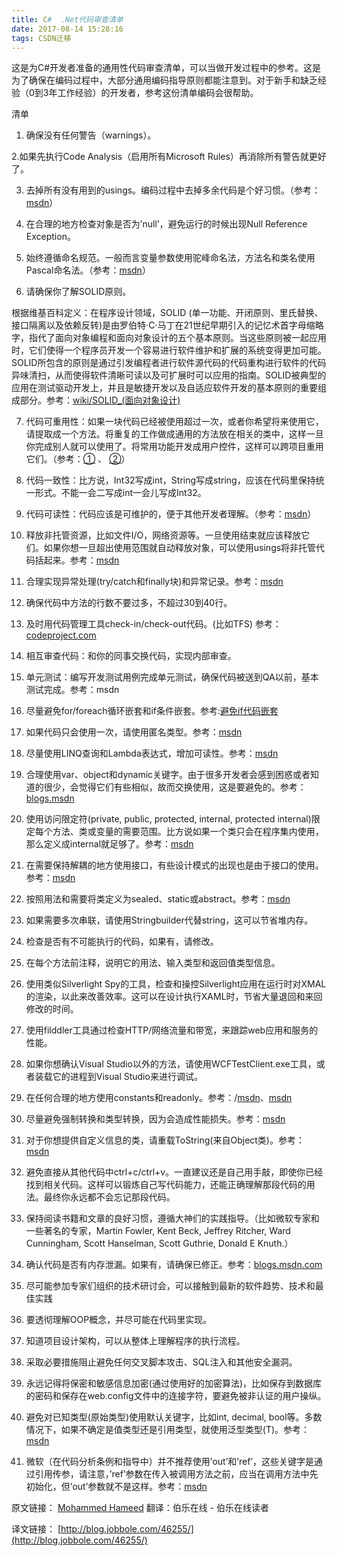 ```yaml
---
title: C#  .Net代码审查清单
date: 2017-08-14 15:28:16
tags: CSDN迁移
---
```

  这是为C#开发者准备的通用性代码审查清单，可以当做开发过程中的参考。这是为了确保在编码过程中，大部分通用编码指导原则都能注意到。对于新手和缺乏经验（0到3年工作经验）的开发者，参考这份清单编码会很帮助。

 清单   
 1. 确保没有任何警告（warnings）。

 2.如果先执行Code Analysis（启用所有Microsoft Rules）再消除所有警告就更好了。

 3. 去掉所有没有用到的usings。编码过程中去掉多余代码是个好习惯。（参考：[msdn](http://msdn.microsoft.com/en-us/magazine/ee335722.aspx)）

 4. 在合理的地方检查对象是否为’null’，避免运行的时候出现Null Reference Exception。

 5. 始终遵循命名规范。一般而言变量参数使用驼峰命名法，方法名和类名使用Pascal命名法。（参考：[msdn](http://msdn.microsoft.com/en-us/library/ms229043.aspx)）

 6. 请确保你了解SOLID原则。

 根据维基百科定义：在程序设计领域，SOLID (单一功能、开闭原则、里氏替换、接口隔离以及依赖反转)是由罗伯特·C·马丁在21世纪早期引入的记忆术首字母缩略字，指代了面向对象编程和面向对象设计的五个基本原则。当这些原则被一起应用时，它们使得一个程序员开发一个容易进行软件维护和扩展的系统变得更加可能。SOLID所包含的原则是通过引发编程者进行软件源代码的代码重构进行软件的代码异味清扫，从而使得软件清晰可读以及可扩展时可以应用的指南。SOLID被典型的应用在测试驱动开发上，并且是敏捷开发以及自适应软件开发的基本原则的重要组成部分。参考：[wiki/SOLID_(面向对象设计)](http://zh.wikipedia.org/wiki/SOLID_%28%E9%9D%A2%E5%90%91%E5%AF%B9%E8%B1%A1%E8%AE%BE%E8%AE%A1)

 7. 代码可重用性：如果一块代码已经被使用超过一次，或者你希望将来使用它，请提取成一个方法。将重复的工作做成通用的方法放在相关的类中，这样一旦你完成别人就可以使用了。将常用功能开发成用户控件，这样可以跨项目重用它们。（参考：[①](http://msdn.microsoft.com/en-us/library/office/aa140806%28v=office.10%29.aspx) 、 [②](http://blogs.msdn.com/b/frice/archive/2004/06/11/153709.aspx)）

 8. 代码一致性：比方说，Int32写成int，String写成string，应该在代码里保持统一形式。不能一会二写成int一会儿写成Int32。

 9. 代码可读性：代码应该是可维护的，便于其他开发者理解。（参考：[msdn](http://msdn.microsoft.com/en-IN/library/aa291591%28v=vs.100%29.aspx)）

 10. 释放非托管资源，比如文件I/O，网络资源等。一旦使用结束就应该释放它们。如果你想一旦超出使用范围就自动释放对象，可以使用usings将非托管代码括起来。参考：[msdn](http://msdn.microsoft.com/en-us/library/498928w2.aspx)

 11. 合理实现异常处理(try/catch和finally块)和异常记录。参考：[msdn](http://msdn.microsoft.com/en-us/library/vstudio/ms229005%28v=vs.100%29.aspx)

 12. 确保代码中方法的行数不要过多，不超过30到40行。

 13. 及时用代码管理工具check-in/check-out代码。(比如TFS) 参考：[codeproject.com](http://www.codeproject.com/Tips/593014/Steps-Check-in-Check-Out-Mechanism-for-TFS-To-avoi)

 14. 相互审查代码：和你的同事交换代码，实现内部审查。

 15. 单元测试：编写开发测试用例完成单元测试，确保代码被送到QA以前，基本测试完成。参考：msdn

 16. 尽量避免for/foreach循环嵌套和if条件嵌套。参考:[避免if代码嵌套](http://blog.csdn.net/qq_34986769/article/details/62041345)

 17. 如果代码只会使用一次，请使用匿名类型。参考：[msdn](http://msdn.microsoft.com/en-us/magazine/cc163665.aspx)

 18. 尽量使用LINQ查询和Lambda表达式，增加可读性。参考：[msdn](http://msdn.microsoft.com/en-us/library/bb308959.aspx)

 19. 合理使用var、object和dynamic关键字。由于很多开发者会感到困惑或者知道的很少，会觉得它们有些相似，故而交换使用，这是要避免的。参考：[blogs.msdn](http://blogs.msdn.com/b/csharpfaq/archive/2010/01/25/what-is-the-difference-between-dynamic-and-object-keywords.aspx)

 20. 使用访问限定符(private, public, protected, internal, protected internal)限定每个方法、类或变量的需要范围。比方说如果一个类只会在程序集内使用，那么定义成internal就足够了。参考：[msdn](http://msdn.microsoft.com/en-us/library/kktasw36.aspx)

 21. 在需要保持解耦的地方使用接口，有些设计模式的出现也是由于接口的使用。参考：[msdn](http://msdn.microsoft.com/en-IN/library/3b5b8ezk%28v=vs.100%29.aspx)

 22. 按照用法和需要将类定义为sealed、static或abstract。参考：[msdn](http://msdn.microsoft.com/en-us/library/ms173150%28v=vs.100%29.aspx)

 23. 如果需要多次串联，请使用Stringbuilder代替string，这可以节省堆内存。

 24. 检查是否有不可能执行的代码，如果有，请修改。

 25. 在每个方法前注释，说明它的用法、输入类型和返回值类型信息。

 26. 使用类似Silverlight Spy的工具，检查和操控Silverlight应用在运行时对XMAL的渲染，以此来改善效率。这可以在设计执行XAML时，节省大量退回和来回修改的时间。

 27. 使用filddler工具通过检查HTTP/网络流量和带宽，来跟踪web应用和服务的性能。

 28. 如果你想确认Visual Studio以外的方法，请使用WCFTestClient.exe工具，或者装载它的进程到Visual Studio来进行调试。

 29. 在任何合理的地方使用constants和readonly。参考：/[msdn](http://msdn.microsoft.com/en-us/library/acdd6hb7%28v=vs.100%29.aspx)、[msdn](http://msdn.microsoft.com/en-us/library/e6w8fe1b%28v=vs.100%29.aspx)

 30. 尽量避免强制转换和类型转换，因为会造成性能损失。参考：[msdn](http://msdn.microsoft.com/en-us/library/ms173105.aspx)

 31. 对于你想提供自定义信息的类，请重载ToString(来自Object类)。参考：[msdn](http://msdn.microsoft.com/en-us/library/ms173154%28v=vs.100%29.aspx)

 32. 避免直接从其他代码中ctrl+c/ctrl+v。一直建议还是自己用手敲，即使你已经找到相关代码。这样可以锻炼自己写代码能力，还能正确理解那段代码的用法。最终你永远都不会忘记那段代码。

 33. 保持阅读书籍和文章的良好习惯，遵循大神们的实践指导。（比如微软专家和一些著名的专家，Martin Fowler, Kent Beck, Jeffrey Ritcher, Ward Cunningham, Scott Hanselman, Scott Guthrie, Donald E Knuth.）

 34. 确认代码是否有内存泄漏。如果有，请确保已修正。参考：[blogs.msdn.com](http://blogs.msdn.com/b/davidklinems/archive/2005/11/16/493580.aspx)

 35. 尽可能参加专家们组织的技术研讨会，可以接触到最新的软件趋势、技术和最佳实践

 36. 要透彻理解OOP概念，并尽可能在代码里实现。

 37. 知道项目设计架构，可以从整体上理解程序的执行流程。

 38. 采取必要措施阻止避免任何交叉脚本攻击、SQL注入和其他安全漏洞。

 39. 永远记得将保密和敏感信息加密(通过使用好的加密算法)，比如保存到数据库的密码和保存在web.config文件中的连接字符，要避免被非认证的用户操纵。

 40. 避免对已知类型(原始类型)使用默认关键字，比如int, decimal, bool等。多数情况下，如果不确定是值类型还是引用类型，就使用泛型类型(T)。参考：[msdn](http://msdn.microsoft.com/en-us/library/xwth0h0d%28v=vs.100%29.aspx)

 41. 微软（在代码分析条例和指导中）并不推荐使用’out’和’ref’，这些关键字是通过引用传参，请注意，’ref’参数在传入被调用方法之前，应当在调用方法中先初始化，但’out’参数就不是这样。参考：[msdn](http://msdn.microsoft.com/en-us/library/ms182131%28v=vs.100%29.aspx)

 原文链接： [Mohammed Hameed](https://www.codeproject.com/Articles/593751/Code-Review-Checklist-and-Guidelines-for-Csharp-De) 翻译：伯乐在线 - 伯乐在线读者

 译文链接： [http://blog.jobbole.com/46255/](http://blog.jobbole.com/46255/)

   
  